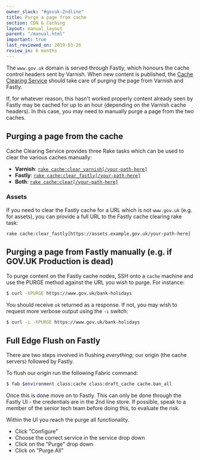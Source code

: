 ```yaml
---
owner_slack: "#govuk-2ndline"
title: Purge a page from cache
section: CDN & Caching
layout: manual_layout
parent: "/manual.html"
important: true
last_reviewed_on: 2019-03-26
review_in: 6 months
---
```


The `www.gov.uk` domain is served through Fastly, which honours the
cache control headers sent by Varnish. When new content is published, the
[Cache Clearing Service][cache-clearing-service] should take care of purging
the page from Varnish and Fastly.

[cache-clearing-service]: https://github.com/alphagov/cache-clearing-service

If, for whatever reason, this hasn't worked properly content already seen by
Fastly may be cached for up to an hour (depending on the Varnish cache
headers). In this case, you may need to manually purge a page from the two
caches.

## Purging a page from the cache

Cache Clearing Service provides three Rake tasks which can be used to clear
the various caches manually:

- **Varnish**: [`rake cache:clear_varnish[/your-path-here]`][jenkins-varnish-task]
- **Fastly**: [`rake cache:clear_fastly[/your-path-here]`][jenkins-fastly-task]
- **Both**: [`rake cache:clear[/your-path-here]`][jenkins-both-task]

[jenkins-varnish-task]: https://deploy.blue.production.govuk.digital/job/run-rake-task/parambuild/?TARGET_APPLICATION=cache-clearing-service&MACHINE_CLASS=backend&RAKE_TASK=cache:clear_varnish[/your-path-here]
[jenkins-fastly-task]: https://deploy.blue.production.govuk.digital/job/run-rake-task/parambuild/?TARGET_APPLICATION=cache-clearing-service&MACHINE_CLASS=backend&RAKE_TASK=cache:clear_fastly[/your-path-here]
[jenkins-both-task]: https://deploy.blue.production.govuk.digital/job/run-rake-task/parambuild/?TARGET_APPLICATION=cache-clearing-service&MACHINE_CLASS=backend&RAKE_TASK=cache:clear[/your-path-here]

### Assets

If you need to clear the Fastly cache for a URL which is not `www.gov.uk` (e.g. for assets),
you can provide a full URL to the Fastly cache clearing rake task:

```
rake cache:clear_fastly[https://assets.example.gov.uk/your-path-here]
```

## Purging a page from Fastly manually (e.g. if GOV.UK Production is dead)

To purge content on the Fastly cache nodes, SSH onto a `cache` machine and use the
PURGE method against the URL you wish to purge. For instance:

```sh
$ curl -XPURGE https://www.gov.uk/bank-holidays
```

You should receive `ok` returned as a response. If not, you may wish to request
more verbose output using the `-i` switch:

```sh
$ curl -i -XPURGE https://www.gov.uk/bank-holidays
```

## Full Edge Flush on Fastly

There are two steps involved in flushing *everything*; our origin (the cache
servers) followed by Fastly.

To flush our origin run the following Fabric command:

```sh
$ fab $environment class:cache class:draft_cache cache.ban_all
```

Once this is done move on to Fastly. This can only be done through the Fastly
UI - the credentials are in the 2nd line store. If possible, speak to a member
of the senior tech team before doing this, to evaluate the risk.

Within the UI you reach the purge all functionality.

- Click "Configure"
- Choose the correct service in the service drop down
- Click on the "Purge" drop down
- Click on "Purge All"
